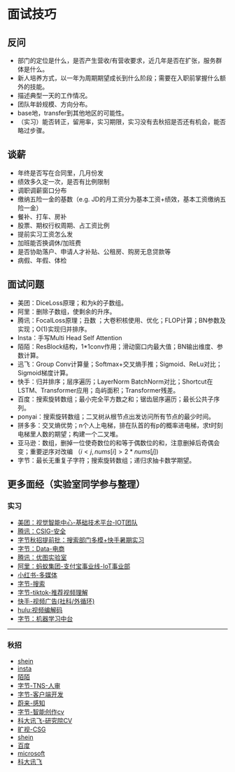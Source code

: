 # 面试技巧

## 反问

- 部门的定位是什么，是否产生营收/有营收要求，近几年是否在扩张，服务群体是什么。
- 新人培养方式，以一年为周期期望成长到什么阶段；需要在入职前掌握什么额外的技能。
- 描述典型一天的工作情况。
- 团队年龄规模、方向分布。
- base地，transfer到其他地区的可能性。
- （实习）能否转正，留用率，实习期限，实习没有去秋招是否还有机会，能否略过步骤。

## 谈薪
- 年终是否写在合同里，几月份发
- 绩效多久定一次，是否有比例限制
- 调职调薪窗口分布
- 缴纳五险一金的基数（e.g. JD的月工资分为基本工资+绩效，基本工资缴纳五险一金）
- 餐补、打车、房补
- 股票、期权行权周期、占工资比例
- 提前实习工资怎么发
- 加班能否换调休/加班费
- 是否协助落户、申请人才补贴、公租房、购房无息贷款等
- 病假、年假、体检

## 面试问题
- 美团：DiceLoss原理；和为k的子数组。
- 阿里：删除子数组，使剩余的升序。
- 腾讯：FocalLoss原理；丑数 ；大卷积核使用、优化；FLOP计算；BN参数及实现；O(1)实现归并排序。
- Insta：手写Multi Head Self Attention
- 陌陌：ResBlock结构，1*1conv作用；滑动窗口内最大值；BN输出维度、参数计算。
- 迅飞：Group Conv计算量；Softmax+交叉熵手推；Sigmoid、ReLu对比；Sigmoid梯度计算。
- 快手：归并排序；层序遍历；LayerNorm BatchNorm对比；Shortcut在LSTM、Transformer应用；岛屿面积；Transformer残差。
- 百度：搜索旋转数组；最小完全平方数之和；锯齿层序遍历；最长公共子序列。
- ponyai：搜索旋转数组；二叉树从根节点出发访问所有节点的最少时间。
- 拼多多：交叉熵优势；n个人上电梯，排在队首的有p的概率进电梯，求t时刻电梯里人数的期望；构建一个二叉堆。
- 亚马逊：数组，删掉一位使奇数位的和等于偶数位的和，注意删掉后奇偶会变；重要逆序对改编 $（i<j, nums[i] > 2* nums[j])$
- 字节：最长无重复子字符；搜索旋转数组；递归求抽卡数学期望。

## 更多面经（实验室同学参与整理）

### 实习
- [美团：视觉智能中心-基础技术平台-IOT团队](exp/meituan.md)
- [腾讯：CSIG-安全](exp/tencent.md)
- [字节秋招提前批：搜索部门多模+快手暑期实习](exp/bytedance_zfm.md)
- [字节：Data-电商](exp/bytedance_cxr.md)
- [腾讯：优图实验室](exp/tencent_cxr.md)
- [阿里：蚂蚁集团-支付宝事业线-IoT事业部](exp/ant_cxr.md)
- [小红书-多媒体](exp/xhs_tkb.md)
- [字节-搜索](exp/bytedance_tkb.md)
- [字节-tiktok-推荐视频理解](exp/bytedance_tiktok_tkb.md)
- [快手-视频广告(社科/外循环)](exp/ks_tkb.md)
- [hulu:视频编解码](exp/hulu_wy.MD)
- [字节：机器学习中台](exp/bytedance_wy.md)
-------------------------------------
### 秋招
- [shein](exp/shein.md)
- [insta](exp/insta.md)
- [陌陌](exp/momo.md)
- [字节-TNS-人审](exp/bytedance_tns.md)
- [字节-客户端开发](exp/bytedance_wy_dev.md)
- [蔚来-感知](exp/nio_tkb.md)
- [字节-智能创作cv](exp/bytedance_tkb_zncz.md)
- [科大讯飞-研究院CV](exp/iflytek.md)
- [旷视-CSG](exp/megvii_cxr.md)
- [shein](exp/shein_cxr.md)
- [百度](exp/baidu_cxr.md)
- [microsoft](exp/microsoft.md)
- [科大讯飞](exp/iflytek.md)

